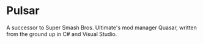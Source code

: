 # Pulsar
 A successor to Super Smash Bros. Ultimate's mod manager Quasar, written from the ground up in C# and Visual Studio.
